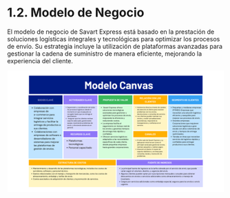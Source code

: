 # 1.2. Modelo de Negocio

El modelo de negocio de Savart Express está basado en la prestación de soluciones logísticas integrales y tecnológicas para optimizar los procesos de envío. Su estrategia incluye la utilización de plataformas avanzadas para gestionar la cadena de suministro de manera eficiente, mejorando la experiencia del cliente.

![ -](canva.png)